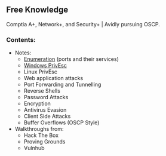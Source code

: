 ## Free Knowledge

Comptia A+, Network+, and Security+ | Avidly pursuing OSCP.

### Contents:
- Notes:
  - [Enumeration](/Hacking/Port_Enumeration.html) (ports and their services)
  - [Windows PrivEsc](/Hacking/Windows_PrivEsc.html)
  - Linux PrivEsc
  - Web application attacks
  - Port Forwarding and Tunnelling
  - Reverse Shells
  - Password Attacks
  - Encryption
  - Antivirus Evasion
  - Client Side Attacks
  - Buffer Overflows (OSCP Style)
- Walkthroughs from:
  - Hack The Box
  - Proving Grounds
  - Vulnhub
